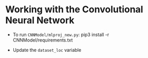 # Working with the Convolutional Neural Network
- To run `CNNModel/mlproj_new.py`:
    pip3 install -r CNNModel/requirements.txt

- Update the `dataset_loc` variable